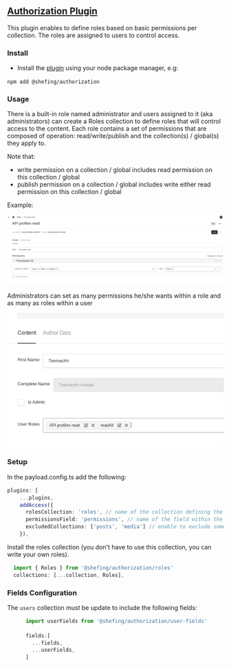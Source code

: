 ## [Authorization Plugin](./src/index.ts)
 
This plugin enables to define roles based on basic permissions per collection. The roles are assigned to users to control access.
### Install 

- Install the [plugin](https://www.npmjs.com/package/@shefing/authorization) using your node package manager, e.g:

`npm add @shefing/authorization`

### Usage

There is a built-in role named administrator and users assigned to it (aka administrators) can create a Roles collection to define roles that will control access to the content. Each role contains a set of permissions that are composed of operation: read/write/publish and the collection(s) / global(s) they apply to.

Note that:

- write permission on a collection / global includes read permission on this collection / global
- publish permission on a collection / global includes write either read permission on this collection / global

Example:

![img.png](./images/img.png)

Administrators can set as many permissions he/she wants within a role and as many as roles within a user

![img_1.png](./images/img_1.png)

### Setup

In the payload.config.ts add the following:

```typescript
plugins: [
    ...plugins,
    addAccess({
      rolesCollection: 'roles', // name of the collection defining the roles
      permissionsField: 'permissions', // name of the field within the role collection
      excludedCollections: ['posts', 'media'] // enable to exclude some collections from permission control
    }),
```
Install the roles collection (you don't have to use this collection, you can write your own roles).
```javascript
  import { Roles } from '@shefing/authorization/roles'
  collections: [...collection, Roles],

```
### Fields Configuration




The `users` collection must be update to include the following fields:

```javascript
      import userFields from '@shefing/authorization/user-fields'

      fields:[
        ...fields,
        ...userFields,
      ]